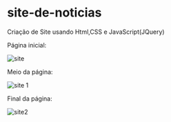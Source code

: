 # site-de-noticias
Criação de Site usando Html,CSS e JavaScript(JQuery) 

Página inicial:

![site](https://user-images.githubusercontent.com/89245910/141603791-f3b3a558-fb34-4645-8e5c-0b5a9140ad52.png)

Meio da página:

![site 1](https://user-images.githubusercontent.com/89245910/141603796-4d2a1c73-7038-401b-8113-22a5c4c9731b.png)

Final da página:

![site2](https://user-images.githubusercontent.com/89245910/141603800-a4aa6de1-959b-4a44-b068-da3e7a27b6dc.png)
